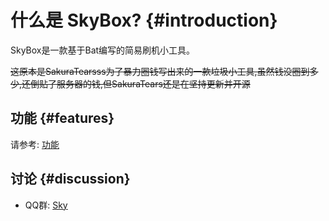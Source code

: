 # 什么是 SkyBox? {#introduction}

SkyBox是一款基于Bat编写的简易刷机小工具。

~~这原本是SakuraTearsss为了暴力圈钱写出来的一款垃圾小工具,虽然钱没圈到多少,还倒贴了服务器的钱,但SakuraTears还是在坚持更新并开源~~

## 功能 {#features}

请参考: [功能](features)


## 讨论 {#discussion}

- QQ群: [Sky](https://qm.qq.com/q/kJuRaaxiEg)
